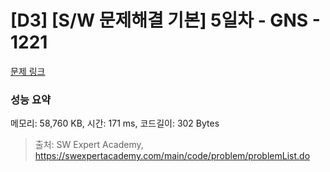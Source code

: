 # [D3] [S/W 문제해결 기본] 5일차 - GNS - 1221 

[문제 링크](https://swexpertacademy.com/main/code/problem/problemDetail.do?contestProbId=AV14jJh6ACYCFAYD) 

### 성능 요약

메모리: 58,760 KB, 시간: 171 ms, 코드길이: 302 Bytes



> 출처: SW Expert Academy, https://swexpertacademy.com/main/code/problem/problemList.do